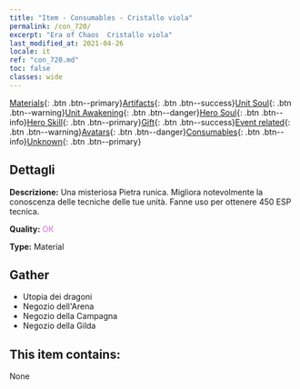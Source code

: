 ```yaml
---
title: "Item - Consumables - Cristallo viola"
permalink: /con_720/
excerpt: "Era of Chaos  Cristallo viola"
last_modified_at: 2021-04-26
locale: it
ref: "con_720.md"
toc: false
classes: wide
---
```

 [Materials](/ItemsIT/){: .btn .btn--primary}[Artifacts](/ItemsIT/Artifacts/){: .btn .btn--success}[Unit Soul](/ItemsIT/UnitSoul/){: .btn .btn--warning}[Unit Awakening](/ItemsIT/UnitAwakening/){: .btn .btn--danger}[Hero Soul](/ItemsIT/HeroSoul/){: .btn .btn--info}[Hero Skill](/ItemsIT/HeroSkill/){: .btn .btn--primary}[Gift](/ItemsIT/Gift/){: .btn .btn--success}[Event related](/ItemsIT/Events/){: .btn .btn--warning}[Avatars](/ItemsIT/Avatars/){: .btn .btn--danger}[Consumables](/ItemsIT/Consumables/){: .btn .btn--info}[Unknown](/ItemsIT/Unknown/){: .btn .btn--primary}

## Dettagli
 **Descrizione:** Una misteriosa Pietra runica. Migliora notevolmente la conoscenza delle tecniche delle tue unità. Fanne uso per ottenere 450 ESP tecnica.

 **Quality:** <span style="color: #DA70D6">OK</span>

 **Type:** Material

## Gather

*    Utopia dei dragoni 
*    Negozio dell'Arena 
*    Negozio della Campagna 
*    Negozio della Gilda 

## This item contains:

  None

